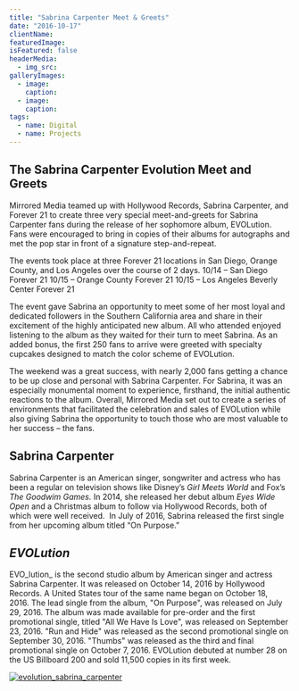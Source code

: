 ```yaml
---
title: "Sabrina Carpenter Meet & Greets"
date: "2016-10-17"
clientName: 
featuredImage: 
isFeatured: false
headerMedia:
  - img_src: 
galleryImages:
  - image: 
    caption: 
  - image: 
    caption: 
tags:
  - name: Digital
  - name: Projects
---
```


## The Sabrina Carpenter Evolution Meet and Greets

Mirrored Media teamed up with Hollywood Records, Sabrina Carpenter, and Forever 21 to create three very special meet-and-greets for Sabrina Carpenter fans during the release of her sophomore album, EVOLution.  Fans were encouraged to bring in copies of their albums for autographs and met the pop star in front of a signature step-and-repeat. 

The events took place at three Forever 21 locations in San Diego, Orange County, and Los Angeles over the course of 2 days.
10/14 – San Diego Forever 21
10/15 – Orange County Forever 21
10/15 – Los Angeles Beverly Center Forever 21

The event gave Sabrina an opportunity to meet some of her most loyal and dedicated followers in the Southern California area and share in their excitement of the highly anticipated new album.  All who attended enjoyed listening to the album as they waited for their turn to meet Sabrina.  As an added bonus, the first 250 fans to arrive were greeted with specialty cupcakes designed to match the color scheme of EVOLution.

The weekend was a great success, with nearly 2,000 fans getting a chance to be up close and personal with Sabrina Carpenter.  For Sabrina, it was an especially monumental moment to experience, firsthand, the initial authentic reactions to the album.  Overall, Mirrored Media set out to create a series of environments that facilitated the celebration and sales of EVOLution while also giving Sabrina the opportunity to touch those who are most valuable to her success – the fans.

## **Sabrina Carpenter**

Sabrina Carpenter is an American singer, songwriter and actress who has been a regular on television shows like Disney’s _Girl Meets World_ and Fox’s _The Goodwim Games._ In 2014, she released her debut album _Eyes Wide Open_ and a Christmas album to follow via Hollywood Records, both of which were well received.  In July of 2016, Sabrina released the first single from her upcoming album titled “On Purpose.”

## _EVOLution_

EVO_lution_ is the second studio album by American singer and actress Sabrina Carpenter. It was released on October 14, 2016 by Hollywood Records. A United States tour of the same name began on October 18, 2016. The lead single from the album, "On Purpose", was released on July 29, 2016. The album was made available for pre-order and the first promotional single, titled "All We Have Is Love", was released on September 23, 2016. "Run and Hide" was released as the second promotional single on September 30, 2016. "Thumbs" was released as the third and final promotional single on October 7, 2016. EVOLution debuted at number 28 on the US Billboard 200 and sold 11,500 copies in its first week.

[![evolution_sabrina_carpenter](http://www.mirroredmedia.com/wp-content/uploads/2016/11/EVOLution_Sabrina_Carpenter.jpg)](http://www.mirroredmedia.com/wp-content/uploads/2016/11/EVOLution_Sabrina_Carpenter.jpg)

